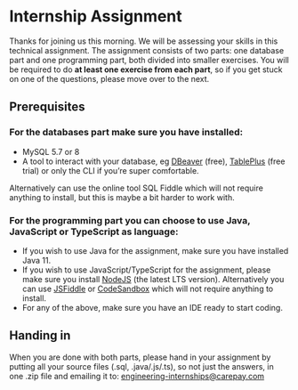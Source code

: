 # Internship Assignment

Thanks for joining us this morning. We will be assessing your skills in this technical assignment. The assignment
consists of two parts: one database part and one programming part, both divided into smaller exercises. You will be
required to do **at least one exercise from each part**, so if you get stuck on one of the questions, please move over
to the next.

## Prerequisites

### For the databases part make sure you have installed:

- MySQL 5.7 or 8
- A tool to interact with your database, eg [DBeaver](https://dbeaver.io/) (free), [TablePlus](https://tableplus.com/)
  (free trial) or only the CLI if you’re super comfortable.

Alternatively can use the online tool SQL Fiddle which will not require anything to install, but this is maybe a bit
harder to work with.

### For the programming part you can choose to use Java, JavaScript or TypeScript as language:

- If you wish to use Java for the assignment, make sure you have installed Java 11.
- If you wish to use JavaScript/TypeScript for the assignment, please make sure you install
  [NodeJS](https://nodejs.org/) (the latest LTS version). Alternatively you can use [JSFiddle](https://jsfiddle.net/) or
  [CodeSandbox](https://codesandbox.io/) which will not require anything to install.
- For any of the above, make sure you have an IDE ready to start coding.

## Handing in

When you are done with both parts, please hand in your assignment by putting all your source files (.sql,
.java/.js/.ts), so not just the answers, in one .zip file and emailing it to:
[engineering-internships@carepay.com](engineering-internships@carepay.com)
